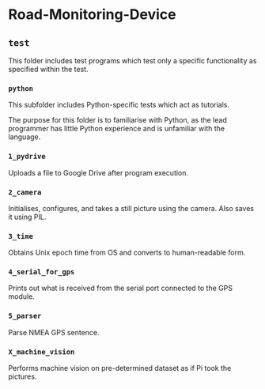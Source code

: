 # Road-Monitoring-Device

## `test`

This folder includes test programs which test only a specific functionality as specified within the test.

### `python`

This subfolder includes Python-specific tests which act as tutorials. 

The purpose for this folder is to familiarise with Python, as the lead programmer has little Python experience and is unfamiliar with the language.

### `1_pydrive`

Uploads a file to Google Drive after program execution.

### `2_camera`

Initialises, configures, and takes a still picture using the camera. Also saves it using PIL.

### `3_time`

Obtains Unix epoch time from OS and converts to human-readable form.

### `4_serial_for_gps`

Prints out what is received from the serial port connected to the GPS module.

### `5_parser`

Parse NMEA GPS sentence.

### `X_machine_vision`

Performs machine vision on pre-determined dataset as if Pi took the pictures.